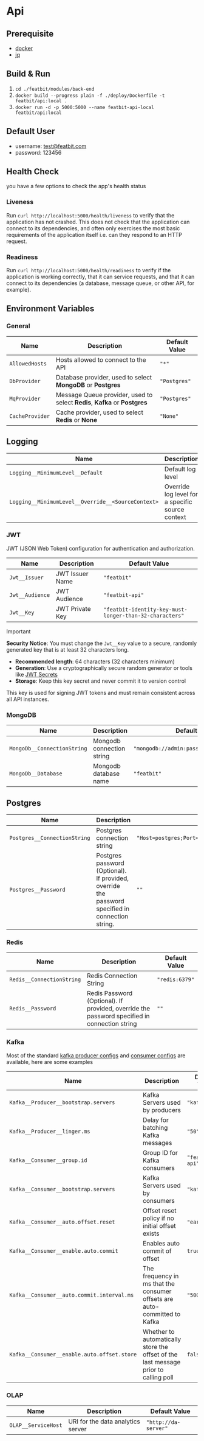 # Api

## Prerequisite

- [docker](https://www.docker.com/)
- [jq](https://stedolan.github.io/jq/)

## Build & Run

1. `cd ./featbit/modules/back-end`
2. `docker build --progress plain -f ./deploy/Dockerfile -t featbit/api:local .`
3. `docker run -d -p 5000:5000 --name featbit-api-local featbit/api:local`

## Default User

- username: test@featbit.com
- password: 123456

## Health Check

you have a few options to check the app's health status

### Liveness

Run `curl http://localhost:5000/health/liveness` to verify that the application has not crashed. This does not check
that the application can connect to its dependencies, and often only exercises the most basic requirements of the
application itself i.e. can they respond to an HTTP request.

### Readiness

Run `curl http://localhost:5000/health/readiness` to verify if the application is working correctly, that it can service
requests, and that it can connect to its dependencies (a database, message queue, or other API, for example).

## Environment Variables

### General

| Name            | Description                                                                 | Default Value |
|-----------------|-----------------------------------------------------------------------------|---------------|
| `AllowedHosts`  | Hosts allowed to connect to the API                                         | `"*"`         |
| `DbProvider`    | Database provider, used to select **MongoDB** or **Postgres**               | `"Postgres"`  |
| `MqProvider`    | Message Queue provider, used to select **Redis**, **Kafka** or **Postgres** | `"Postgres"`  |
| `CacheProvider` | Cache provider, used to select **Redis** or **None**                        | `"None"`      |

## Logging

| Name                                               | Description                                      | Default Value                                                                                |
|----------------------------------------------------|--------------------------------------------------|----------------------------------------------------------------------------------------------|
| `Logging__MinimumLevel__Default`                   | Default log level                                | `"Information"`                                                                              |
| `Logging__MinimumLevel__Override__<SourceContext>` | Override log level for a specific source context | Example: `env "Logging__MinimumLevel__Override__Microsoft.EntityFrameworkCore=Information" ` |

### JWT

JWT (JSON Web Token) configuration for authentication and authorization.

| Name            | Description     | Default Value                                           |
|-----------------|-----------------|---------------------------------------------------------|
| `Jwt__Issuer`   | JWT Issuer Name | `"featbit"`                                             |
| `Jwt__Audience` | JWT Audience    | `"featbit-api"`                                         |
| `Jwt__Key`      | JWT Private Key | `"featbit-identity-key-must-longer-than-32-characters"` |

> [!IMPORTANT]
> **Security Notice**: You must change the `Jwt__Key` value to a secure, randomly generated key that is at least 32
> characters long.
>
> - **Recommended length**: 64 characters (32 characters minimum)
> - **Generation**: Use a cryptographically secure random generator or tools like [JWT Secrets](https://jwtsecrets.com/)
> - **Storage**: Keep this key secret and never commit it to version control
>
> This key is used for signing JWT tokens and must remain consistent across all API instances.

### MongoDB

| Name                        | Description               | Default Value                              |
|-----------------------------|---------------------------|--------------------------------------------|
| `MongoDb__ConnectionString` | Mongodb connection string | `"mongodb://admin:password@mongodb:27017"` |
| `MongoDb__Database`         | Mongodb database name     | `"featbit"`                                |

## Postgres

| Name                         | Description                                                                                      | Default Value                                                                            |
|------------------------------|--------------------------------------------------------------------------------------------------|------------------------------------------------------------------------------------------|
| `Postgres__ConnectionString` | Postgres connection string                                                                       | `"Host=postgres;Port=5432;Username=postgres;Password=please_change_me;Database=featbit"` |
| `Postgres__Password`         | Postgres password (Optional). If provided, override the password specified in connection string. | `""`                                                                                     |

### Redis

| Name                      | Description                                                                                  | Default Value  |
|---------------------------|----------------------------------------------------------------------------------------------|----------------|
| `Redis__ConnectionString` | Redis Connection String                                                                      | `"redis:6379"` |
| `Redis__Password`         | Redis Password (Optional). If provided, override the password specified in connection string | `""`           |

### Kafka

Most of the standard [kafka producer configs](https://kafka.apache.org/documentation/#producerconfigs)
and [consumer configs](https://kafka.apache.org/documentation/#consumerconfigs) are available, here are some examples

| Name                                        | Description                                                                         | Default Value   |
|---------------------------------------------|-------------------------------------------------------------------------------------|-----------------|
| `Kafka__Producer__bootstrap.servers`        | Kafka Servers used by producers                                                     | `"kafka:9092"`  |
| `Kafka__Producer__linger.ms`                | Delay for batching Kafka messages                                                   | `"50"`          |
| `Kafka__Consumer__group.id`                 | Group ID for Kafka consumers                                                        | `"featbit-api"` |
| `Kafka__Consumer__bootstrap.servers`        | Kafka Servers used by consumers                                                     | `"kafka:9092"`  |
| `Kafka__Consumer__auto.offset.reset`        | Offset reset policy if no initial offset exists                                     | `"earliest"`    |
| `Kafka__Consumer__enable.auto.commit`       | Enables auto commit of offset                                                       | `true`          |
| `Kafka__Consumer__auto.commit.interval.ms`  | The frequency in ms that the consumer offsets are auto-committed to Kafka           | `"5000"`        |
| `Kafka__Consumer__enable.auto.offset.store` | Whether to automatically store the offset of the last message prior to calling poll | `false`         |

### OLAP

| Name                | Description                       | Default Value        |
|---------------------|-----------------------------------|----------------------|
| `OLAP__ServiceHost` | URI for the data analytics server | `"http://da-server"` |